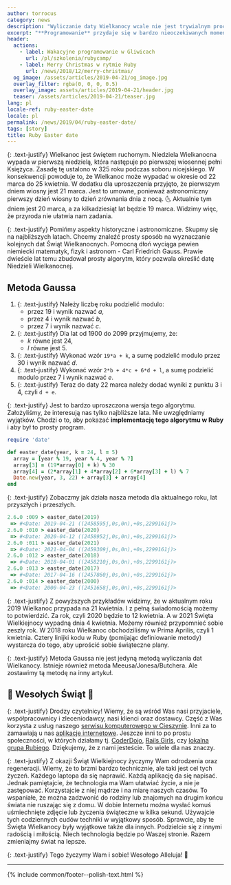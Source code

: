 ```yaml
---
author: torrocus
category: news
description: "Wyliczanie daty Wielkanocy wcale nie jest trywialnym procesem. Napiszemy prosty program w Ruby, aby nie trzeba było zaglądać w kalendarz."
excerpt: "**Programowanie** przydaje się w bardzo nieoczekiwanych momentach. Skąd wiadomo kiedy będzie Wielkanoc jeśli nie mamy kalendarza? Są odpowiednie _algorytmy_!"
header:
  actions:
    - label: Wakacyjne programowanie w Gliwicach
      url: /pl/szkolenia/rubycamp/
    - label: Merry Christmas w rytmie Ruby
      url: /news/2018/12/merry-christmas/
  og_image: /assets/articles/2019-04-21/og_image.jpg
  overlay_filter: rgba(0, 0, 0, 0.5)
  overlay_image: assets/articles/2019-04-21/header.jpg
  teaser: /assets/articles/2019-04-21/teaser.jpg
lang: pl
locale-ref: ruby-easter-date
locale: pl
permalink: /news/2019/04/ruby-easter-date/
tags: [story]
title: Ruby Easter date
---
```


{: .text-justify}
Wielkanoc jest świętem ruchomym.
Niedziela Wielkanocna wypada w pierwszą niedzielą, która następuje po pierwszej wiosennej pełni Księżyca.
Zasadę tę ustalono w 325 roku podczas soboru nicejskiego.
W konsekwencji powoduje to, że Wielkanoc może wypadać w okresie od 22 marca do 25 kwietnia.
W dodatku dla uproszczenia przyjęto, że pierwszym dniem wiosny jest 21 marca.
Jest to umowne, ponieważ astronomiczny pierwszy dzień wiosny to dzień zrównania dnia z nocą.
🌜
Aktualnie tym dniem jest 20 marca, a za kilkadziesiąt lat będzie 19 marca.
Widzimy więc, że przyroda nie ułatwia nam zadania.

{: .text-justify}
Pomińmy aspekty historyczne i astronomiczne.
Skupmy się na najbliższych latach.
Chcemy znaleźć prosty sposób na wyznaczanie kolejnych dat Świąt Wielkanocnych.
Pomocną dłoń wyciąga pewien niemiecki matematyk, fizyk i astronom - Carl Friedrich Gauss.
Prawie dwieście lat temu zbudował prosty algorytm, który pozwala określić datę Niedzieli Wielkanocnej.

## Metoda Gaussa

1. {: .text-justify} Należy liczbę roku podzielić modulo:
   - przez 19 i wynik nazwać _a_,
   - przez 4 i wynik nazwać _b_,
   - przez 7 i wynik nazwać _c_.
2. {: .text-justify} Dla lat od 1900 do 2099 przyjmujemy, że:
   - _k_ równe jest 24,
   - _l_ równe jest 5.
3. {: .text-justify} Wykonać wzór `19*a + k`, a sumę podzielić modulo przez 30 i wynik nazwać _d_.
4. {: .text-justify} Wykonać wzór `2*b + 4*c + 6*d + l`, a sumę podzielić modulo przez 7 i wynik nazwać _e_.
5. {: .text-justify} Teraz do daty 22 marca należy dodać wyniki z punktu 3 i 4, czyli `d + e`.

{: .text-justify}
Jest to bardzo uproszczona wersja tego algorytmu.
Założyliśmy, że interesują nas tylko najbliższe lata.
Nie uwzględniamy wyjątków.
Chodzi o to, aby pokazać **implementację tego algorytmu w Ruby** i aby był to prosty program.

```ruby
require 'date'

def easter_date(year, k = 24, l = 5)
  array = [year % 19, year % 4, year % 7]
  array[3] = (19*array[0] + k) % 30
  array[4] = (2*array[1] + 4*array[2] + 6*array[3] + l) % 7
  Date.new(year, 3, 22) + array[3] + array[4]
end
```

{: .text-justify}
Zobaczmy jak działa nasza metoda dla aktualnego roku, lat przyszłych i przeszłych.

```ruby
2.6.0 :009 > easter_date(2019)
 => #<Date: 2019-04-21 ((2458595j,0s,0n),+0s,2299161j)>
2.6.0 :010 > easter_date(2020)
 => #<Date: 2020-04-12 ((2458952j,0s,0n),+0s,2299161j)>
2.6.0 :011 > easter_date(2021)
 => #<Date: 2021-04-04 ((2459309j,0s,0n),+0s,2299161j)>
2.6.0 :012 > easter_date(2018)
 => #<Date: 2018-04-01 ((2458210j,0s,0n),+0s,2299161j)>
2.6.0 :013 > easter_date(2017)
 => #<Date: 2017-04-16 ((2457860j,0s,0n),+0s,2299161j)>
2.6.0 :014 > easter_date(2000)
 => #<Date: 2000-04-23 ((2451658j,0s,0n),+0s,2299161j)>
```

{: .text-justify}
Z powyższych przykładów widzimy, że w aktualnym roku 2019 Wielkanoc przypada na 21 kwietnia.
I z pełną świadomością możemy to potwierdzić.
Za rok, czyli 2020 będzie to 12 kwietnia.
A w 2021 Święta Wielkiejnocy wypadną dnia 4 kwietnia.
Możemy również przypomnieć sobie zeszły rok.
W 2018 roku Wielkanoc obchodziliśmy w Prima Aprilis, czyli 1 kwietnia.
Cztery linijki kodu w Ruby (pomijając definiowanie metody) wystarcza do tego, aby uprościć sobie świąteczne plany.

{: .text-justify}
Metoda Gaussa nie jest jedyną metodą wyliczania dat Wielkanocy.
Istnieje również metoda Meeusa/Jonesa/Butchera.
Ale zostawimy tą metodę na inny artykuł.


## 🐰 Wesołych Świąt 🐥

{: .text-justify}
Drodzy czytelnicy!
Wiemy, że są wśród Was nasi przyjaciele, współpracownicy i zleceniodawcy, nasi klienci oraz dostawcy.
Część z Was korzysta z usług naszego [serwisu komputerowego w Cieszynie](https://fractalsoft.org/pl/cieszyn).
Inni za to zamawiają u nas [aplikacje internetowe](https://fractalsoft.org/pl).
Jeszcze inni to po prostu społeczności, w których działamy tj. [CoderDojo](https://fractalsoft.org/pl/spolecznosc/coderdojo), [Rails Girls](https://fractalsoft.org/pl/spolecznosc/rails-girls), czy [lokalna grupa Rubiego](https://fractalsoft.org/pl/spolecznosc/srug).
Dziękujemy, że z nami jesteście.
To wiele dla nas znaczy.

{: .text-justify}
Z okazji Świąt Wielkiejnocy życzymy Wam odrodzenia oraz regeneracji.
Wiemy, że to brzmi bardzo technicznie, ale taki jest cel tych życzeń.
Każdego laptopa da się naprawić.
Każdą aplikację da się napisać.
Jednak pamiętajcie, że technologia ma Wam ułatwiać życie, a nie je zastępować.
Korzystajcie z niej mądrze i na miarę naszych czasów.
To wspaniałe, że można zadzwonić do rodziny lub znajomych na drugim końcu świata nie ruszając się z domu.
W dobie Internetu można wysłać komuś uśmiechnięte zdjęcie lub życzenia świąteczne w kilka sekund.
Używajcie tych codziennych cudów techniki w wyjątkowy sposób.
Sprawcie, aby te Święta Wielkanocy były wyjątkowe także dla innych.
Podzielcie się z innymi radością i miłością.
Niech technologia będzie po Waszej stronie.
Razem zmieniajmy świat na lepsze.

{: .text-justify}
Tego życzymy Wam i sobie! Wesołego Alleluja!
🐣

----
{% include common/footer--polish-text.html %}
